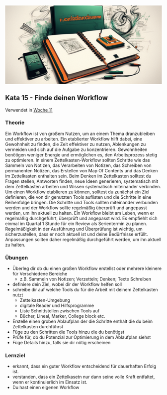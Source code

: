 ![Workflow](images/woche11.png)

## Kata 15 - Finde deinen Workflow

Verwendet in [Woche 11](2-1-Woche-11.md)

### Theorie
Ein Workflow ist von großem Nutzen, um an einem Thema dranzubleiben und effektiver zu arbeiten. Ein etablierter Workflow hilft dabei, eine Gewohnheit zu finden, die Zeit effektiver zu nutzen, Ablenkungen zu vermeiden und sich auf die Aufgabe zu konzentrieren. Gewohnheiten benötigen weniger Energie und ermöglichen es, den Arbeitsprozess stetig zu optimieren. In einem Zettelkasten-Workflow sollten Schritte wie das Sammeln von Notizen, das Verarbeiten von Notizen, das Schreiben von permanenten Notizen, das Erstellen von Map Of Contents und das Denken im Zettelkasten enthalten sein. Beim Denken im Zettelkasten solltest du Fragen stellen, Antworten finden, neue Ideen generieren, systematisch mit dem Zettelkasten arbeiten und Wissen systematisch miteinander verbinden. Um einen Workflow etablieren zu können, solltest du zunächst ein Ziel definieren, die von dir genutzten Tools auflisten und die Schritte in eine Reihenfolge bringen. Die Schritte und Tools sollten miteinander verbunden werden und der Workflow sollte regelmäßig überprüft und angepasst werden, um ihn aktuell zu halten. Ein Workflow bleibt am Leben, wenn er regelmäßig durchgeführt, überprüft und angepasst wird. Es empfiehlt sich einmal im Quartal 1 Stunde für ein Review als Serientermin zu planen. Regelmäßigkeit in der Ausführung und Überprüfung ist wichtig, um sicherzustellen, dass er noch aktuell ist und deine Bedürfnisse erfüllt. Anpassungen sollten daher regelmäßig durchgeführt werden, um ihn aktuell zu halten.


### Übungen
- Überleg dir ob du einen großen Workflow erstellst oder mehrere kleinere für Verschiedene Bereiche
	- z.B. Sammeln von Notizen; Verzetteln; Denken; Texte Schreiben
- definiere dein Ziel, wobei dir der Workflow helfen soll
- schreibe dir auf welche Tools du für die Arbeit mit deinem Zettelkasten nutzt
	- Zettelkasten-Umgebung
	- digitale Reader und Hilfsprogramme
	- Liste Schnittstellen zwischen Tools auf
	- Bücher, Lineal, Marker, College block etc.
- Erstelle einen groben Ablaufplan der die Schritte enthält die du beim Zettelkasten durchführst
- Füge zu den Schritten die Tools hinzu die du benötigst
- Prüfe für, ob du Potenzial zur Optimierung in dem Ablaufplan siehst
- Füge Details hinzu, falls sie dir nötig erscheinen


### Lernziel
- erkannt, dass ein guter Workflow entscheidend für dauerhaften Erfolg ist.
- verstanden, dass ein Zettelkasetn nur dann seine volle Kraft entfaltet, wenn er kontinuierlich im Einsatz ist.
- Du hast einen eigenen Workflow

